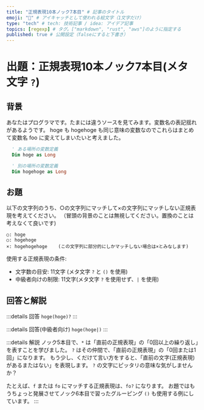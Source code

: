 ```yaml
---
title: "正規表現10本ノック7本目" # 記事のタイトル
emoji: "📝" # アイキャッチとして使われる絵文字（1文字だけ）
type: "tech" # tech: 技術記事 / idea: アイデア記事
topics: [regexp] # タグ。["markdown", "rust", "aws"]のように指定する
published: true # 公開設定（falseにすると下書き）
---
```

# 出題：正規表現10本ノック7本目(メタ文字 `?`)

## 背景

あなたはプログラマです。たまには違うソースを見てみます。変数名の表記揺れがあるようです。
hoge も hogehoge も同じ意味の変数なのでこれらはまとめて変数名 foo に変えてしまいたいと考えました。

```vb
  ' ある場所の変数定義
  Dim hoge as Long

  ' 別の場所の変数定義
  Dim hogehoge as Long
```

## お題
以下の文字列のうち、○の文字列にマッチして×の文字列にマッチしない正規表現を考えてください。
（冒頭の背景のことは無視してください。置換のことは考えなくて良いです)

    ○: hoge
    ○: hogehoge
    ×: hogehogehoge    (この文字列に部分的にしかマッチしない場合は×とみなします)

使用する正規表現の条件:
  * 文字数の目安: 11文字 (メタ文字 `?` と `()` を使用)
  * 中級者向けの制限: 11文字(メタ文字 `?` を使用せず、`|` を使用)

## 回答と解説

:::details 回答
`hoge(hoge)?`
:::

:::details 回答(中級者向け)
`hoge(hoge|)`
:::

:::details 解説
ノック5本目で、`*` は「直前の正規表現」の「0回以上の繰り返し」を表すことを学びました。
`?` はその仲間で、「直前の正規表現」の「0回または1回」になります。
もう少し、くだけて言い方をすると、「直前の文字(正規表現)があるまたはない」を表現します。
`?` の文字にピッタリの意味な気がしませんか？

たとえば、`f` または `fo` にマッチする正規表現は、`fo?` になります。
お題ではもうちょっと発展させてノック6本目で習ったグルーピング `()` も使用する例にしています。
:::
